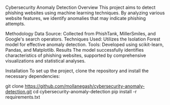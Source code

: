 Cybersecurity Anomaly Detection
Overview
This project aims to detect phishing websites using machine learning techniques. By analyzing various website features, we identify anomalies that may indicate phishing attempts.

Methodology
Data Source: Collected from PhishTank, MillerSmiles, and Google's search operators.
Techniques Used: Utilizes the Isolation Forest model for effective anomaly detection.
Tools: Developed using scikit-learn, Pandas, and Matplotlib.
Results
The model successfully identifies characteristics of phishing websites, supported by comprehensive visualizations and statistical analyses.

Installation
To set up the project, clone the repository and install the necessary dependencies:

git clone https://github.com/mollanegash/cybersecurity-anomaly-detection.git
cd cybersecurity-anomaly-detection
pip install -r requirements.txt
